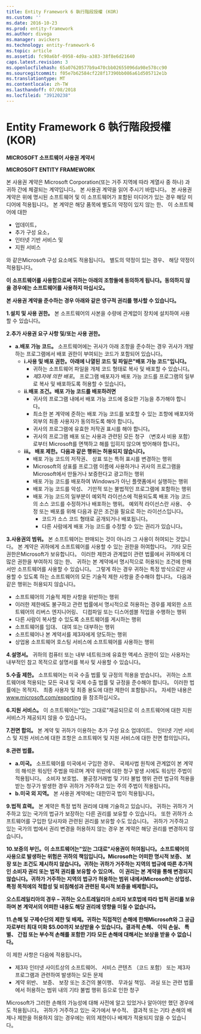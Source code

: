 ```yaml
---
title: Entity Framework 6 執行階段授權 (KOR)
ms.custom: ''
ms.date: 2016-10-23
ms.prod: entity-framework
ms.author: divega
ms.manager: avickers
ms.technology: entity-framework-6
ms.topic: article
ms.assetid: fc90a6bf-0958-4d9a-a383-38f8e6d21640
caps.latest.revision: 3
ms.openlocfilehash: 65a07620577b9a470cbb02655096da98e578cc90
ms.sourcegitcommit: f05e7b62584cf228f17390bb086a61d505712e1b
ms.translationtype: MT
ms.contentlocale: zh-TW
ms.lasthandoff: 07/08/2018
ms.locfileid: "39120238"
---
```

# <a name="entity-framework-6-runtime-license-kor"></a>Entity Framework 6 執行階段授權 (KOR)
**MICROSOFT 소프트웨어 사용권 계약서**

**MICROSOFT ENTITY FRAMEWORK**

본 사용권 계약은 Microsoft Corporation(또는 거주 지역에 따라 계열사 중 하나) 과 귀하 간에 체결되는 계약입니다。 본 사용권 계약을 읽어 주시기 바랍니다。 본 사용권 계약은 위에 명시된 소프트웨어 및 이 소프트웨어가 포함된 미디어가 있는 경우 해당 미디어에 적용됩니다。 본 계약은 해당 품목에 별도의 약정이 있지 않는 한、 이 소프트웨어에 대한

-   업데이트，
-   추가 구성 요소，
-   인터넷 기반 서비스 및
-   지원 서비스

와 같은Microsoft 구성 요소에도 적용됩니다。 별도의 약정이 있는 경우、 해당 약정이 적용됩니다。

**이 소프트웨어를 사용함으로써 귀하는 아래의 조항들에 동의하게 됩니다。동의하지 않을 경우에는 소프트웨어를 사용하지 마십시오。**

**본 사용권 계약을 준수하는 경우 아래와 같은 영구적 권리를 행사할 수 있습니다。**

**1.설치 및 사용 권한。** 본 소프트웨어의 사본을 수량에 관계없이 장치에 설치하여 사용할 수 있습니다。

**2.추가 사용권 요구 사항 및/또는 사용 권한。**

-   **a.배포 가능 코드。** 소프트웨어에는 귀사가 아래 조항을 준수하는 경우 귀사가 개발하는 프로그램에서 배포 권한이 부여되는 코드가 포함되어 있습니다。
    -   **i.사용 및 배포 권한。아래에 나열된 코드 및 파일은"배포 가능 코드"입니다。**
        -   귀하는 소프트웨어 파일을 개체 코드 형태로 복사 및 배포할 수 있습니다。
        -   *제3자에 의한 배포*。 프로그램 배포자가 배포 가능 코드를 프로그램의 일부로 복사 및 배포하도록 허용할 수 있습니다。
    -   **ii.배포 조건。배포 가능 코드를 배포하려면**
        -   귀사의 프로그램 내에서 배포 가능 코드에 중요한 기능을 추가해야 합니다。
        -   최소한 본 계약에 준하는 배포 가능 코드를 보호할 수 있는 조항에 배포자와 외부의 최종 사용자가 동의하도록 해야 합니다。
        -   귀사의 프로그램에 유효한 저작권 표시를 해야 합니다。
        -   귀사의 프로그램 배포 또는 사용과 관련된 모든 청구 （변호사 비용 포함） 로부터 Microsoft를 면책하고 해를 입히지 않으며 방어해야 합니다。
    -   **iii。 배포 제한。다음과 같은 행위는 허용되지 않습니다。**
        -   배포 가능 코드의 저작권、 상표 또는 특허 표시를 변경하는 행위
        -   Microsoft의 상표를 프로그램 이름에 사용하거나 귀사의 프로그램을Microsoft에서 만들거나 보증한다고 광고하는 행위
        -   배포 가능 코드를 배포하여 Windows가 아닌 플랫폼에서 실행하는 행위
        -   배포 가능 코드를 악성、 기만적 또는 불법적인 프로그램에 포함하는 행위
        -   배포 가능 코드의 일부분이 예외적 라이선스에 적용되도록 배포 가능 코드의 소스 코드를 수정하거나 배포하는 행위。 예외적 라이선스란 사용、 수정 또는 배포를 위해 다음과 같은 조건을 필요로 하는 라이선스입니다。
            -   코드가 소스 코드 형태로 공개되거나 배포됩니다。
            -   다른 사람에게 배포 가능 코드를 수정할 수 있는 권리가 있습니다。

**3.사용권의 범위。** 본 소프트웨어는 판매되는 것이 아니라 그 사용이 허여되는 것입니다。 본 계약은 귀하에게 소프트웨어를 사용할 수 있는 권한을 허여합니다。 기타 모든 권한은Microsoft가 보유합니다。 이러한 제한과 관계없이 관련 법률에서 귀하에게 더 많은 권한을 부여하지 않는 한、 귀하는 본 계약에서 명시적으로 허용되는 조건에 한해서만 소프트웨어를 사용할 수 있습니다。 그렇게 하는 경우 귀하는 특정 방식으로만 사용할 수 있도록 하는 소프트웨어의 모든 기술적 제한 사항을 준수해야 합니다。 다음과 같은 행위는 허용되지 않습니다。

-   소프트웨어의 기술적 제한 사항을 위반하는 행위
-   이러한 제한에도 불구하고 관련 법률에서 명시적으로 허용하는 경우를 제외한 소프트웨어의 리버스 엔지니어링、 디컴파일 또는 디스어셈블 작업을 수행하는 행위
-   다른 사람이 복사할 수 있도록 소프트웨어를 게시하는 행위
-   소프트웨어를 임대、 대여 또는 대부하는 행위
-   소프트웨어나 본 계약서를 제3자에게 양도하는 행위
-   상업용 소프트웨어 호스팅 서비스에 소프트웨어를 사용하는 행위

**4.설명서。** 귀하의 컴퓨터 또는 내부 네트워크에 유효한 액세스 권한이 있는 사용자는 내부적인 참고 목적으로 설명서를 복사 및 사용할 수 있습니다。

**5.수출 제한。** 소프트웨어는 미국 수출 법률 및 규정의 적용을 받습니다。 귀하는 소프트웨어에 적용되는 모든 국내 및 국제 수출 법률 및 규정을 준수해야 합니다。 이러한 법률에는 목적지、 최종 사용자 및 최종 용도에 대한 제한이 포함됩니다。 자세한 내용은 www.microsoft.com/exporting 을 참조하십시오。

**6.지원 서비스。** 이 소프트웨어는"있는 그대로"제공되므로 이 소프트웨어에 대한 지원 서비스가 제공되지 않을 수 있습니다。

**7.전면 합의。** 본 계약 및 귀하가 이용하는 추가 구성 요소 업데이트、 인터넷 기반 서비스 및 지원 서비스에 대한 조항은 소프트웨어 및 지원 서비스에 대한 전면 합의입니다。

**8.관련 법률。**

-   **a.미국。** 소프트웨어를 미국에서 구입한 경우、 국제사법 원칙에 관계없이 본 계약의 해석은 워싱턴 주법을 따르며 계약 위반에 대한 청구 발생 시에도 워싱턴 주법이 적용됩니다。 소비자 보호법、 불공정거래법 및 기타 불법 행위 관련 법규의 적용을 받는 청구가 발생한 경우 귀하가 거주하고 있는 주의 주법이 적용됩니다。
-   **b.미국 외 지역。** 본 사용권 계약에는 대한민국 법이 적용됩니다。

**9.법적 효력。** 본 계약은 특정 법적 권리에 대해 기술하고 있습니다。 귀하는 귀하가 거주하고 있는 국가의 법규가 보장하는 다른 권리를 보유할 수 있습니다。 또한 귀하가 소프트웨어를 구입한 당사자와 관련된 권리를 보유할 수도 있습니다。 귀하가 거주하고 있는 국가의 법에서 권리 변경을 허용하지 않는 경우 본 계약은 해당 권리를 변경하지 않습니다。

**10.보증의 부인。이 소프트웨어는"있는 그대로"사용권이 허여됩니다。소프트웨어의 사용으로 발생하는 위험은 귀하의 책임입니다。Microsoft는 어떠한 명시적 보증、 보장 또는 조건도 제시하지 않습니다。귀하는 귀하가 거주하는 지역의 법규에 따른 추가적인 소비자 권리 또는 법적 권리를 보유할 수 있으며、 이 권리는 본 계약을 통해 변경되지 않습니다。귀하가 거주하는 지역의 법규가 허용하는 범위 내에서Microsoft는 상업성、 특정 목적에의 적합성 및 비침해성과 관련된 묵시적 보증을 배제합니다。**

**오스트레일리아의 경우 – 귀하는 오스트레일리아 소비자 보호법에 따라 법적 권리를 보유하며 본 계약서의 어떠한 내용도 해당 권리에 영향을 미칠 수 없습니다。**

**11.손해 및 구제수단의 제한 및 배제。귀하는 직접적인 손해에 한해Microsoft와 그 공급자로부터 최대 미화 $5.00까지 보상받을 수 있습니다。결과적 손해、 이익 손실、 특별、 간접 또는 부수적 손해를 포함한 기타 모든 손해에 대해서는 보상을 받을 수 없습니다。**

이 제한 사항은 다음에 적용됩니다。

-   제3자 인터넷 사이트상의 소프트웨어、 서비스 콘텐츠 （코드 포함） 또는 제3자 프로그램과 관련하여 발생하는 모든 문제
-   계약 위반、 보증、 보장 또는 조건의 불이행、 무과실 책임、 과실 또는 관련 법률에서 허용하는 범위 내의 기타 불법 행위 등으로 인한 청구

Microsoft가 그러한 손해의 가능성에 대해 사전에 알고 있었거나 알아야만 했던 경우에도 적용됩니다。 귀하가 거주하고 있는 국가에서 부수적、 결과적 또는 기타 손해의 배제나 제한을 허용하지 않는 경우에는 위의 제한이나 배제가 적용되지 않을 수 있습니다。
